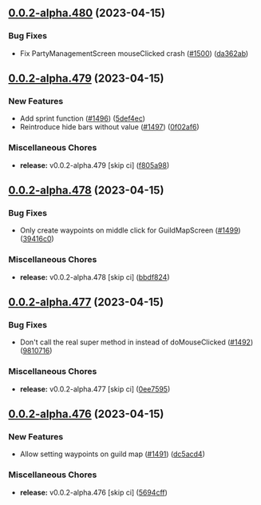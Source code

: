 ## [0.0.2-alpha.480](https://github.com/Wynntils/Artemis/compare/v0.0.2-alpha.479...v0.0.2-alpha.480) (2023-04-15)


### Bug Fixes

* Fix PartyManagementScreen mouseClicked crash ([#1500](https://github.com/Wynntils/Artemis/issues/1500)) ([da362ab](https://github.com/Wynntils/Artemis/commit/da362ab47a6eceee8107478b74f522492d48df33))

## [0.0.2-alpha.479](https://github.com/Wynntils/Artemis/compare/v0.0.2-alpha.478...v0.0.2-alpha.479) (2023-04-15)


### New Features

* Add sprint function ([#1496](https://github.com/Wynntils/Artemis/issues/1496)) ([5def4ec](https://github.com/Wynntils/Artemis/commit/5def4ecb216f89ea6d1503db168033d1c3125056))
* Reintroduce hide bars without value ([#1497](https://github.com/Wynntils/Artemis/issues/1497)) ([0f02af6](https://github.com/Wynntils/Artemis/commit/0f02af69ff231fb40ea185121cf1066d5609747d))


### Miscellaneous Chores

* **release:** v0.0.2-alpha.479 [skip ci] ([f805a98](https://github.com/Wynntils/Artemis/commit/f805a981c222b6e1505b154d5049c233cdb5e813))

## [0.0.2-alpha.478](https://github.com/Wynntils/Artemis/compare/v0.0.2-alpha.477...v0.0.2-alpha.478) (2023-04-15)


### Bug Fixes

* Only create waypoints on middle click for GuildMapScreen ([#1499](https://github.com/Wynntils/Artemis/issues/1499)) ([39416c0](https://github.com/Wynntils/Artemis/commit/39416c0b0d8f5e66c18df4010cbd8a98bf86bc2e))


### Miscellaneous Chores

* **release:** v0.0.2-alpha.478 [skip ci] ([bbdf824](https://github.com/Wynntils/Artemis/commit/bbdf824bcaf896798d27657942db964400f58ccb))

## [0.0.2-alpha.477](https://github.com/Wynntils/Artemis/compare/v0.0.2-alpha.476...v0.0.2-alpha.477) (2023-04-15)


### Bug Fixes

* Don't call the real super method in instead of doMouseClicked ([#1492](https://github.com/Wynntils/Artemis/issues/1492)) ([9810716](https://github.com/Wynntils/Artemis/commit/98107164141f74e071284f1471d6973979d599ac))


### Miscellaneous Chores

* **release:** v0.0.2-alpha.477 [skip ci] ([0ee7595](https://github.com/Wynntils/Artemis/commit/0ee7595abbf94b325d84b89e25d7b6ca997a440f))

## [0.0.2-alpha.476](https://github.com/Wynntils/Artemis/compare/v0.0.2-alpha.475...v0.0.2-alpha.476) (2023-04-15)


### New Features

* Allow setting waypoints on guild map ([#1491](https://github.com/Wynntils/Artemis/issues/1491)) ([dc5acd4](https://github.com/Wynntils/Artemis/commit/dc5acd4f688822e786b2e5bc942b0b035a874cf8))


### Miscellaneous Chores

* **release:** v0.0.2-alpha.476 [skip ci] ([5694cff](https://github.com/Wynntils/Artemis/commit/5694cff16d3cebe86c05258fb69583b5e3b32ff1))

